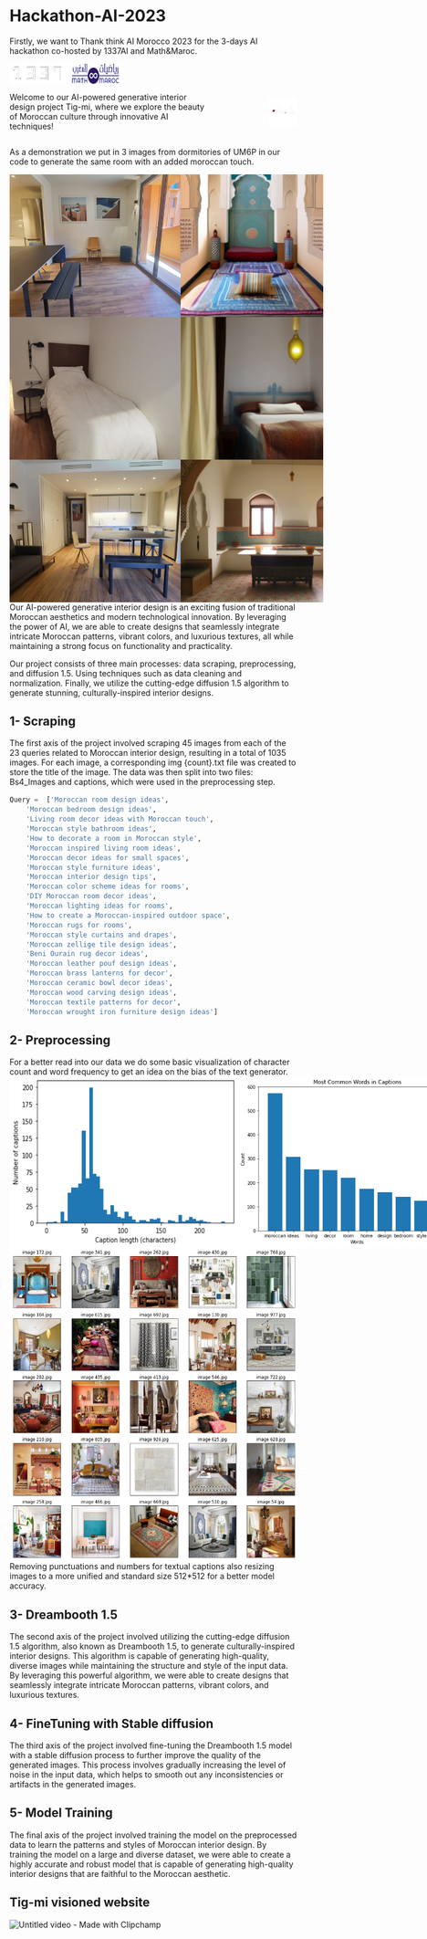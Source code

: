 # Hackathon-AI-2023
Firstly, we want to Thank think AI Morocco 2023 for the 3-days AI hackathon co-hosted by 1337AI and Math&amp;Maroc.

<div style="display:flex;">
  <img src="./img/img_1.png" width="100" />
  <img src="./img/img_2.png" width="100" /> 
</div>

<div style="display: flex; align-items: center;">
  
  <p>Welcome to our AI-powered generative interior design project Tig-mi, where we explore the beauty of Moroccan culture through innovative AI techniques!</p>
  <img src="./img/img_3.png" alt="alt text" width="10%" height="auto" style="margin-left: 100px;">
</div>
 

As a demonstration we put in 3 images from dormitories of UM6P in our code to generate the same room with an added moroccan touch.
<div style="display:flex;">
  <img src="./img/img_4.jpg" width="300" height="250" />
  <img src="./img/img_5.png" width="300" height="250"/> 
</div>
<div style="display:flex;">
  <img src="./img/2.jpeg" width="300" height="250" />
  <img src="./img/m1.png" width="300" height="250"/> 
</div>
<div style="display:flex;">
  <img src="./img/2.jpg" width="300" height="250" />
  <img src="./img/m2.png" width="300" height="250"/> 
</div>
Our AI-powered generative interior design is an exciting fusion of traditional Moroccan aesthetics and modern technological innovation. By leveraging the power of AI, we are able to create designs that seamlessly integrate intricate Moroccan patterns, vibrant colors, and luxurious textures, all while maintaining a strong focus on functionality and practicality.

Our project consists of three main processes: data scraping, preprocessing, and diffusion 1.5. Using techniques such as data cleaning and normalization. Finally, we utilize the cutting-edge diffusion 1.5 algorithm to generate stunning, culturally-inspired interior designs.




<h2>1- Scraping</h2>
The first axis of the project involved scraping 45 images from each of the 23 queries related to Moroccan interior design, resulting in a total of 1035 images. For each image, a corresponding img {count}.txt file was created to store the title of the image. The data was then split into two files: Bs4_Images and captions, which were used in the preprocessing step.

```python
Query =  ['Moroccan room design ideas',
    'Moroccan bedroom design ideas',
    'Living room decor ideas with Moroccan touch',
    'Moroccan style bathroom ideas',
    'How to decorate a room in Moroccan style',
    'Moroccan inspired living room ideas',
    'Moroccan decor ideas for small spaces',
    'Moroccan style furniture ideas',
    'Moroccan interior design tips',
    'Moroccan color scheme ideas for rooms',
    'DIY Moroccan room decor ideas',
    'Moroccan lighting ideas for rooms',
    'How to create a Moroccan-inspired outdoor space',
    'Moroccan rugs for rooms',
    'Moroccan style curtains and drapes',
    'Moroccan zellige tile design ideas', 
    'Beni Ourain rug decor ideas', 
    'Moroccan leather pouf design ideas', 
    'Moroccan brass lanterns for decor', 
    'Moroccan ceramic bowl decor ideas', 
    'Moroccan wood carving design ideas', 
    'Moroccan textile patterns for decor', 
    'Moroccan wrought iron furniture design ideas']
 ```   

 
<h2> 2- Preprocessing </h2>
 For a better read into our data we do some basic visualization of character count and word frequency to get an idea on the bias of the text generator.
 <div style="display:flex;">
  <img src="./img/Figure2.png" width="400"  height="300" />
  <img src="./img/Figure3.png" width="400" height="300" /> 
</div>
<div style="display:flex;">
  <img src="./img/Figure4.png"  width="800"  height="550" /></div>
 Removing punctuations and numbers for textual captions also resizing images to a more unified and standard size 512*512 for a better model accuracy.


<h2> 3- Dreambooth 1.5</h2>
The second axis of the project involved utilizing the cutting-edge diffusion 1.5 algorithm, also known as Dreambooth 1.5, to generate culturally-inspired interior designs. This algorithm is capable of generating high-quality, diverse images while maintaining the structure and style of the input data. By leveraging this powerful algorithm, we were able to create designs that seamlessly integrate intricate Moroccan patterns, vibrant colors, and luxurious textures.

<h2>  4- FineTuning with Stable diffusion</h2>
The third axis of the project involved fine-tuning the Dreambooth 1.5 model with a stable diffusion process to further improve the quality of the generated images. This process involves gradually increasing the level of noise in the input data, which helps to smooth out any inconsistencies or artifacts in the generated images.

<h2> 5- Model Training </h2>
The final axis of the project involved training the model on the preprocessed data to learn the patterns and styles of Moroccan interior design. By training the model on a large and diverse dataset, we were able to create a highly accurate and robust model that is capable of generating high-quality interior designs that are faithful to the Moroccan aesthetic.
 
 <h2> Tig-mi visioned website</h2>
 




 ![Untitled video - Made with Clipchamp](https://user-images.githubusercontent.com/120262100/236665359-7aadd68f-727b-4f84-b307-697d13fab052.gif)

 
 
 
 
 
